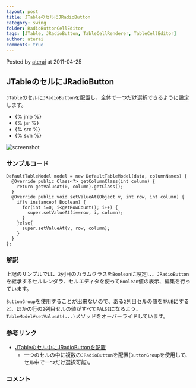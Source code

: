 ```yaml
---
layout: post
title: JTableのセルにJRadioButton
category: swing
folder: RadioButtonCellEditor
tags: [JTable, JRadioButton, TableCellRenderer, TableCellEditor]
author: aterai
comments: true
---
```


Posted by [aterai](http://terai.xrea.jp/aterai.html) at 2011-04-25

## JTableのセルにJRadioButton
`JTable`のセルに`JRadioButton`を配置し、全体で一つだけ選択できるように設定します。

- {% jnlp %}
- {% jar %}
- {% src %}
- {% svn %}

<!-- dummy comment line for breaking list -->

![screenshot](https://lh5.googleusercontent.com/_9Z4BYR88imo/TbUwB1XoMEI/AAAAAAAAA6M/5VwHykCV4OI/s800/RadioButtonCellEditor.png)

### サンプルコード
<pre class="prettyprint"><code>DefaultTableModel model = new DefaultTableModel(data, columnNames) {
  @Override public Class&lt;?&gt; getColumnClass(int column) {
    return getValueAt(0, column).getClass();
  }
  @Override public void setValueAt(Object v, int row, int column) {
    if(v instanceof Boolean) {
      for(int i=0; i&lt;getRowCount(); i++) {
        super.setValueAt(i==row, i, column);
      }
    }else{
      super.setValueAt(v, row, column);
    }
  }
};
</code></pre>

### 解説
上記のサンプルでは、`2`列目のカラムクラスを`Boolean`に設定し、`JRadioButton`を継承するセルレンダラ、セルエディタを使って`Boolean`値の表示、編集を行っています。

`ButtonGroup`を使用することが出来ないので、ある`2`列目セルの値を`TRUE`にすると、ほかの行の`2`列目セルの値がすべて`FALSE`になるよう、`TableModel#setValueAt(...)`メソッドをオーバーライドしています。

### 参考リンク
- [JTableのセル中にJRadioButtonを配置](http://terai.xrea.jp/Swing/RadioButtonsInTableCell.html)
    - 一つのセルの中に複数の`JRadioButton`を配置(`ButtonGroup`を使用して、セル中で一つだけ選択可能)。

<!-- dummy comment line for breaking list -->

### コメント
